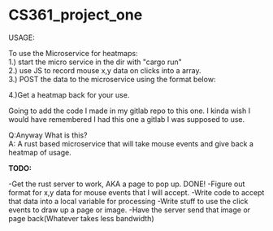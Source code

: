 # CS361_project_one


USAGE:

To use the Microservice for heatmaps:<br>
1.) start the micro service in the dir with "cargo run"<br>
2.) use JS to record mouse x,y data on clicks into a array.<br>
3.) POST the data to the microservice using the format below:<br>

4.)Get a heatmap back for your use.<br>




Going to add the code I made in my gitlab repo to this one.
I kinda wish I would have remembered I had this one a gitlab I was supposed to
use.

Q:Anyway What is this?<br>
A: A rust based microservice that will take mouse events and give back a 
heatmap of usage.<br>


<b>TODO:</b>

-Get the rust server to work, AKA a page to pop up. DONE!
-Figure out format for x,y data for mouse events that I will accept.
-Write code to accept that data into a local variable for processing
-Write stuff to use the click events to draw up a page or image.
-Have the server send that image or page back(Whatever takes less bandwidth)














